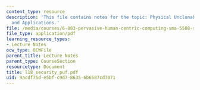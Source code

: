 ```yaml
---
content_type: resource
description: 'This file contains notes for the topic: Physical Unclonable Functions
  and Applications.'
file: /media/courses/6-883-pervasive-human-centric-computing-sma-5508-spring-2006/9acdf75de5bfc9d786356b6587cd7071_l18_security_puf.pdf
file_type: application/pdf
learning_resource_types:
- Lecture Notes
ocw_type: OCWFile
parent_title: Lecture Notes
parent_type: CourseSection
resourcetype: Document
title: l18_security_puf.pdf
uid: 9acdf75d-e5bf-c9d7-8635-6b6587cd7071
---
```

